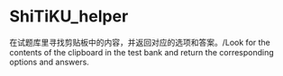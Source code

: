 # ShiTiKU_helper
在试题库里寻找剪贴板中的内容，并返回对应的选项和答案。/Look for the contents of the clipboard in the test bank and return the corresponding options and answers.
